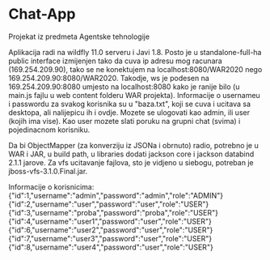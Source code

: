 # Chat-App
Projekat iz predmeta Agentske tehnologije

Aplikacija radi na wildfly 11.0 serveru i Javi 1.8.
Posto je u standalone-full-ha public interface izmijenjen tako da cuva ip adresu mog racunara (169.254.209.90), tako se ne konektujem na localhost:8080/WAR2020 nego 169.254.209.90:8080/WAR2020.
Takodje, ws je podesen na 169.254.209.90:8080 umjesto na localhost:8080 kako je ranije bilo (u main.js fajlu u web content folderu WAR projekta).
Informacije o usernameu i passwordu za svakog korisnika su u "baza.txt", koji se cuva i ucitava sa desktopa, ali nalijepicu ih i ovdje. Mozete se ulogovati kao admin, ili user (kojih ima vise).
Kao user mozete slati poruku na grupni chat (svima) i pojedinacnom korisniku.

Da bi ObjectMapper (za konverziju iz JSONa i obrnuto) radio, potrebno je u WAR i JAR, u build path, u libraries dodati jackson core i jackson databind 2.1.1 jarove.
Za vfs ucitavanje fajlova, sto je vidjeno u siebogu, potreban je jboss-vfs-3.1.0.Final.jar.

Informacije o korisnicima:
{"id":1,"username":"admin","password":"admin","role":"ADMIN"}
{"id":2,"username":"user","password":"user","role":"USER"}
{"id":3,"username":"proba","password":"proba","role":"USER"}
{"id":4,"username":"user1","password":"user","role":"USER"}
{"id":6,"username":"user2","password":"user","role":"USER"}
{"id":7,"username":"user3","password":"user","role":"USER"}
{"id":8,"username":"user4","password":"user","role":"USER"}
